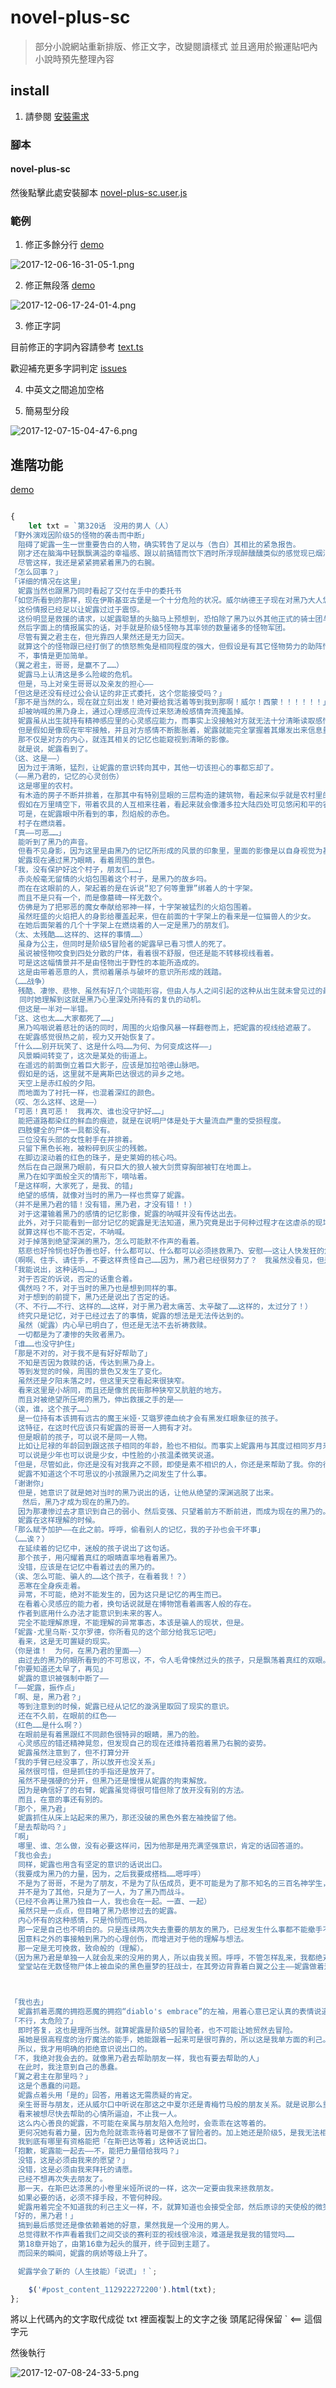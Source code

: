 # novel-plus-sc

> 部分小說網站重新排版、修正文字，改變閱讀樣式
> 並且適用於搬運貼吧內小說時預先整理內容

## install

1. 請參閱 [安裝需求](userscript.md)

### 腳本

#### novel-plus-sc

然後點擊此處安裝腳本 [novel-plus-sc.user.js](https://github.com/bluelovers/gm-user-scripts/raw/master/dist/novel-plus-sc.user.js)

### 範例

1. 修正多餘分行 [demo](https://tieba.baidu.com/p/5318185633)

![2017-12-06-16-31-05-1.png](images/novel-plus-sc/2017-12-06-16-31-05-1.png)

2. 修正無段落 [demo](https://tieba.baidu.com/p/5396791065)

![2017-12-06-17-24-01-4.png](images/novel-plus-sc/2017-12-06-17-24-01-4.png)

3. 修正字詞

目前修正的字詞內容請參考 [text.ts](https://github.com/bluelovers/gm-user-scripts/blob/master/lib/novel/text.ts)

歡迎補充更多字詞判定 [issues](https://github.com/bluelovers/gm-user-scripts/issues)

4. 中英文之間追加空格

5. 簡易型分段

![2017-12-07-15-04-47-6.png](images/novel-plus-sc/2017-12-07-15-04-47-6.png)

## 進階功能

[demo](https://tieba.baidu.com/p/5353678793)

```javascript

{
	let txt = `第320话　没用的男人（人）
「野外演戏因阶级5的怪物的袭击而中断」
　阻碍了妮露一生一世重要告白的人物，确实转告了足以与（告白）其相比的紧急报告。
　刚才还在脑海中轻飘飘满溢的幸福感、跟以前搞错而饮下酒时所浮现醉醺醺类似的感觉现已烟消云散了。
　尽管这样，我还是紧紧拥紧着黑乃的右腕。
「怎么回事？」
「详细的情况在这里」
　妮露当然也跟黑乃同时看起了交付在手中的委托书
「如您所看到的那样，现在伊斯基亚古堡是一个十分危险的状况。威尔纳德王子现在对黑乃大人您发布，王族命令的紧急委托」
　这份情报已经足以让妮露过过于震惊。
　这份明显是救援的请求，以妮露聪慧的头脑马上预想到，恐怕除了黑乃以外其他正式的骑士团与冒险者公会也会接受到相同的报告。
　然后字面上的情报属实的话，对手就是阶级5怪物与其率领的数量诸多的怪物军团。
　尽管有翼之君主在，但光靠四人果然还是无力回天。
　就算这个的怪物跟已经打倒了的愤怒熊兔是相同程度的强大，但假设是有其它怪物势力的助阵情况下，就算是包含自己的正式成员，讨伐也是不可能的。
　不，事情是更加简单。
（翼之君主，哥哥，是赢不了……）
　妮露马上认清这是多么险峻的危机。
　但是，马上对亲生哥哥以及亲友的担心――
「但这是还没有经过公会认证的非正式委托，这个您能接受吗？」
「那不是当然的么，现在就立刻出发！绝对要给我活着等到我到那啊！威尔！西蒙！！！！！！」
　却被呐喊的黑乃身上，通过心理感应流传过来怒涛般感情奔流掩盖掉。
　妮露虽从出生就持有精神感应里的心灵感应能力，而事实上没接触对方就无法十分清晰读取感情，所以比妖精的固有魔法extra的性能相比较为差。
　但是假如是像现在牢牢接触，并且对方感情不断膨胀着，妮露就能完全掌握着其爆发出来信息量。
　那不仅是对方的内心，就连其相关的记忆也能窥视到清晰的影像。
　就是说，妮露看到了。
（这、这是――）
　因为过于清晰，猛烈，让妮露的意识转向其中，其他一切该担心的事都忘却了。
（――黑乃君的，记忆的心灵创伤）
　这是哪里的农村。
　有木造的房子不断并排着，在那其中有特别显眼的三层构造的建筑物，看起来似乎就是农村里的冒险者公会。
　假如在万里晴空下，带着农具的人互相来往着，看起来就会像潘多拉大陆四处可见悠闲和平的农村光景。
　可是，在妮露眼中所看到的事，烈焰般的赤色。
　村子在燃烧着。
「真――可恶……」
　能听到了黑乃的声音。
　但看不见身影，因为这里是由黑乃的记忆所形成的风景的印象里，里面的影像是以自身视觉为基础形成的，除非这里有镜子在，否则不会映出本人的身影。
　妮露现在通过黑乃眼睛，看着周围的景色。
「我，没有保护好这个村子，朋友们……」
　赤炎般毫无留情的火焰包围着这个村子，是黑乃的故乡吗。
　而在在这眼前的人，架起着的是在诉说“犯了何等重罪”绑着人的十字架。
　而且不是只有一个，而是像墓碑一样无数个。
　仿佛是为了把邪恶的魔女奉献给邪神一样，十字架被猛烈的火焰包围着。
　虽然旺盛的火焰把人的身影给覆盖起来，但在前面的十字架上的看来是一位猫兽人的少女。
　在她后面架着的几个十字架上在燃烧着的人一定是黑乃的朋友们。
（太、太残酷……这样的、这样的事情……）
　虽身为公主，但同时是阶级5冒险者的妮露早已看习惯人的死了。
　虽说被怪物咬食到四处分散的尸体，看着很不舒服，但还是能不转移视线看着。
　可是这这幅情景并不是由怪物出于野性的本能所造成的。
　这是由带着恶意的人，贯彻着屠杀与破坏的意识所形成的践踏。
（……战争）
　残酷、凄惨、悲惨、虽然有好几个词能形容，但由人与人之间引起的这种从出生就未曾见过的最糟糕的行为，却是妮露通过他人、黑乃的记忆所看到的。
  同时她理解到这就是黑乃心里深处所持有的复仇的动机。
　但这是一半对一半错。
「这、这也太……大家都死了……」
　黑乃呜咽说着悲壮的话的同时，周围的火焰像风暴一样翻卷而上，把妮露的视线给遮蔽了。
　在妮露感觉很热之前，视力又开始恢复了。
「什么……别开玩笑了、这是什么吗……为何、为何变成这样――」
　风景瞬间转变了，这次是某处的街道上。
　在遥远的前面倒立着巨大影子，应该是加拉哈德山脉吧。
　假如是的话，这里就不是离斯巴达很远的异乡之地。
　天空上是赤红般的夕阳。
　而地面为了衬托一样，也混着深红的颜色。
（哎、怎么这样、这是――）
「可恶！真可恶！　我再次、谁也没守护好……」
　能把道路都染红的鲜血的痕迹，就是在说明尸体是处于大量流血严重的受损程度。
　四肢健全的尸体一具都没有。
　三位没有头部的女性射手在并排着。
　只留下黑色长袍，被粉碎到灰尘的残骸。
　在脚边滚动着的红色的珠子，是史莱姆的核心吗。
　然后在自己跟黑乃眼前，有只巨大的狼人被大剑贯穿胸部被钉在地面上。
　黑乃在如字面般全灭的情形下，嘀咕着。
「是这样啊，大家死了，是我、的错」
　绝望的感情，就像对当时的黑乃一样也贯穿了妮露。
（并不是黑乃君的错！没有错，黑乃君，才没有错！！）
　对于这灌输着黑乃的感情的记忆影像，妮露的呐喊并没有传达出去。
　此外，对于只能看到一部分记忆的妮露是无法知道，黑乃究竟是出于何种过程才在这虐杀的现场。
　就算这样也不能不否定，不呐喊。
　对于掉落到绝望深渊的黑乃，怎么可能默不作声的看着。
　慈悲也好怜悯也好伪善也好，什么都可以、什么都可以必须拯救黑乃、安慰――这让人快发狂的焦虑。
（啊啊、住手、请住手，不要这样责怪自己……因为，黑乃君已经很努力了？　我虽然没看见，但是我明白，黑乃君很努力，很拼命与敌人战斗了？这样的话，不就行了吗，不要这样自责了。黑乃并没有错，黑乃君――――）
「我能说出，这种话吗……」
　对于否定的诉说，否定的话重合着。
　偶然吗？不，对于当时的黑乃也是想到同样的事。
　对于想到的前提下，黑乃还是说出了否定的话。
（不、不行……不行、这样的……这样，对于黑乃君太痛苦、太辛酸了……这样的，太过分了！）
　终究只是记忆，对于已经过去了的事情，妮露的想法是无法传达到的。
　虽然（妮露）内心早已明白了，但还是无法不去祈祷救赎。
　一切都是为了凄惨的失败者黑乃。
「谁……也没守护住」
「那是不对的，对于我不是有好好帮助了」
　不知是否因为救赎的话，传达到黑乃身上。
　等到发觉的时候，周围的景色又发生了变化。
　虽然还是夕阳未落之时，但这里天空看起来很狭窄。
　看来这里是小胡同，而且还是像贫民街那种狭窄又肮脏的地方。
　而且对被绝望所压垮的黑乃，伸出救援之手的是――
（诶，谁，这个孩子……）
　是一位持有本该拥有远古的魔王米娅·艾璐罗德血统才会有黑发红眼象征的孩子。
　这特征，在这时代应该只有妮露的哥哥一人拥有才对。
　但是眼前的孩子，可以说不是同一人物。
　比如让尼禄的年龄回到跟这孩子相同的年龄，脸也不相似。而事实上妮露用与其度过相同岁月来对比，果然没有弄错（不是同一人物）。
　可以说是少年也可以说是少女，中性脸的小孩温柔微笑说道。
「但是，尽管如此，你还是没有对我弃之不顾，即使是素不相识的人，你还是来帮助了我。你的行为是正确的，这是谁也不能否定的，所以你已经没有应该没什么迷惑了吧，这次一定会帮助大家吧」
　妮露不知道这个不可思议的小孩跟黑乃之间发生了什么事。
「谢谢你」
　但是，她意识了就是她对当时的黑乃说出的话，让他从绝望的深渊逃脱了出来。
　 然后，黑乃才成为现在的黑乃的。
　因为那凄惨过去才意识到自己的弱小、然后变强、只望着前方不断前进，而成为现在的黑乃的。
　妮露在这样理解的时候。
「那么赋予加护――在此之前。呼呼，偷看别人的记忆，我的子孙也会干坏事」
（……诶？）
　在延续着的记忆中，迷般的孩子说出了这句话。
　那个孩子，用闪耀着真红的眼睛直率地看着黑乃。
　没错，应该是在记忆中看着过去的黑乃的。
（诶、怎么可能、骗人的……这个孩子，在看着我！？）
　恶寒在全身疾走着。
　异常，不可能，绝对不能发生的，因为这只是记忆的再生而已。
　在看着心灵感应的能力者，换句话说就是在博物馆看着画客人般的存在。
　作者到底用什么办法才能意识到未来的客人。
　完全不能理解原理，不能理解的异常事态，本该是骗人的现状，但是。
「妮露·尤里乌斯·艾尔罗德，你所看见的这个部分给我忘记吧」
　看来，这是无可置疑的现实。
（你是谁！　为何，在黑乃君的里面――）
　由过去的黑乃的眼所看到的不可思议，不，令人毛骨悚然过头的孩子，只是飘荡着真红的双眼。
「你要知道还太早了，再见」
　妮露的意识被强制中断了――
「――妮露，振作点」
「啊、是，黑乃君？」
　等到注意到的时候，妮露已经从记忆的漩涡里取回了现实的意识。
　还在不久前，在眼前的红色――
（红色……是什么啊？）
　在眼前是有着黑跟红不同颜色很特异的眼睛，黑乃的脸。
　心灵感应的错还精神晃忽，但发现自己的现在还维持着抱着黑乃右腕的姿势。
　妮露虽然注意到了，但不打算分开
「我的手臂已经没事了，所以放开也没关系」
　虽然很可惜，但是抓住的手指还是放开了。
　虽然不是强硬的分开，但黑乃还是慢慢从妮露的拘束解放。
　因为是确信好了的右臂，妮露虽觉得很可惜但除了放开没有别的方法。
　而且，在意的事还有别的。
「那个，黑乃君」
　妮露抓住从床上站起来的黑乃，那还没破的黑色外套左袖挽留了他。
「是去帮助吗？」
「啊」
　哪里、谁、怎么做，没有必要这样问，因为他那是用充满坚强意识，肯定的话回答道的。
「我也会去」
　同样，妮露也用含有坚定的意识的话说出口。
（我要成为黑乃的力量，因为，之后我要成搭档……嗯呼呼）
　不是为了哥哥，不是为了朋友，不是为了队伍成员，更不可能是为了那不知名的三百名神学生，妮露才要去的。
　并不是为了其他，只是为了一人，为了黑乃而战斗。
（已经不会再让黑乃独自一人，我也会在一起。一直、一起）
　虽然只是一点点，但目睹了黑乃悲惨过去的妮露。
　内心怀有的这种感情，只是怜悯而已吗。
　那一定是自己也不明白的。只是连续两次失去重要的朋友的黑乃，已经发生什么事都不能撤手不管的，关于这一点是绝对没有搞错的。
　因意料之外的事接触到黑乃的心理创伤，而增进对于他的理解与想法。
　那一定是无可挽救，致命般的（理解）。
（因为黑乃君是单独一人就会乱来的没用的男人，所以由我关照。呼呼，不管怎样乱来，我都绝对会治好你的，黑乃君）
　堂堂站在无数怪物尸体上被血染的黑色噩梦的狂战士，在其旁边背靠着白翼之公主――妮露做着这样两人世界的白日梦。



「我也去」
　妮露抓着恶魔的拥抱恶魔的拥抱“diablo's embrace”的左袖，用着心意已定认真的表情说道。
「不行，太危险了」
　即时答复，这也是理所当然。就算妮露是阶级5的冒险者，也不可能让她贸然去冒险。
　虽她是很高程度的治疗魔法的能手，她能跟着一起来可是很可靠的，所以这是我单方面的利己。
　所以，我才用明确的拒绝意识说出口的。
「不，我绝对我会去的。就像黑乃君去帮助朋友一样，我也有要去帮助的人」
　在此时，我注意到自己的愚蠢。
「翼之君主在那里吗？」
　这是个愚蠢的问题。
　妮露点着头用「是的」回答，用着这无需质疑的肯定。
　亲生哥哥与朋友，还从威尔口中听说在那这之中夏尔还是青梅竹马般的朋友关系。就是说那么重要的人都被困在了陷入了巨大危机的伊斯基亚古堡里。
　看来被想尽快去帮助的心情所逼迫，不止我一人。
　这么内心善良的妮露，不可能在亲属与朋友陷入危险时，会乖乖在这等着的。
　更何况她有着力量，因为危险就乖乖待着可是做不了冒险者的。加上她还是阶级5，是我无法相比的大前辈。
　我到底有哪里有资格能把「在斯巴达等着」这种话说出口。
「抱歉，妮露能一起去――不，能把力量借给我吗？」
　没错，这是必须由我来的愿望？」
　没错，这是必须由我来拜托的请愿。
　已经不想再次失去朋友了。
　那一天，在斯巴达漆黑的小卷里米娅所说的一样，这次一定要由我来拯救朋友。
　如果必要的话，必须不择手段，不管何种段。
　妮露用着完全不知道我的利己主义一样，不，就算知道也会接受全部，然后原谅的天使般的微笑回答。
「好的，黑乃君！」
　搞到最后感觉还是像依赖着她的好意，果然我是一个没用的男人。
　总觉得默不作声看着我们之间交谈的赛利亚的视线很冷淡，难道是我是我的错觉吗……
　第18章开始了，由第16章为起头的展开，终于回到主题了。
　而回来的瞬间，妮露的病娇等级上升了。

　妮露学会了新的（人生技能）「说谎」！`;

	$('#post_content_112922272200').html(txt);
};
```

將以上代碼內的文字取代成從 txt 裡面複製上的文字之後
頭尾記得保留 ` <== 這個字元

然後執行

![2017-12-07-08-24-33-5.png](images/novel-plus-sc/2017-12-07-08-24-33-5.jpg)
